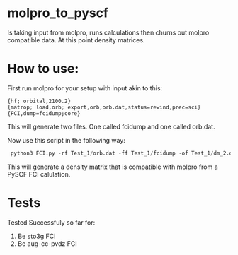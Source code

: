 # molpro_to_pyscf
Is taking input from molpro, runs calculations then churns out molpro compatible data. At this point density matrices.

# How to use:

First run molpro for your setup with input akin to this:

```
{hf; orbital,2100.2}
{matrop; load,orb; export,orb,orb.dat,status=rewind,prec=sci}
{FCI,dump=fcidump;core}
```

This will generate two files. One called fcidump and one called orb.dat.

Now use this script in the following way:

```python
 python3 FCI.py -rf Test_1/orb.dat -ff Test_1/fcidump -of Test_1/dm_2.dat
```

This will generate a density matrix that is compatible with molpro from a PySCF FCI calulation.



# Tests
Tested Successfuly so far for:
1. Be sto3g FCI
2. Be aug-cc-pvdz FCI
